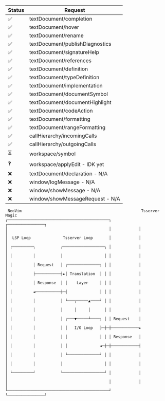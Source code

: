 | Status | Request                         |
| ------ | ------------------------------- |
| ✅     | textDocument/completion         |
| ✅     | textDocument/hover              |
| ✅     | textDocument/rename             |
| ✅     | textDocument/publishDiagnostics |
| ✅     | textDocument/signatureHelp      |
| ✅     | textDocument/references         |
| ✅     | textDocument/definition         |
| ✅     | textDocument/typeDefinition     |
| ✅     | textDocument/implementation     |
| ✅     | textDocument/documentSymbol     |
| ✅     | textDocument/documentHighlight  |
| ✅     | textDocument/codeAction         |
| ✅     | textDocument/formatting         |
| ✅     | textDocument/rangeFormatting    |
| ✅     | callHierarchy/incomingCalls     |
| ✅     | callHierarchy/outgoingCalls     |
| ⏳     | workspace/symbol                |
| ❓     | workspace/applyEdit - IDK yet   |
| ❌     | textDocument/declaration - N/A  |
| ❌     | window/logMessage - N/A         |
| ❌     | window/showMessage - N/A        |
| ❌     | window/showMessageRequest - N/A |

```
 NeoVim                                                    Tsserver Magic
┌────────────────────────────────────────────┐            ┌────────────────┐
│                                            │            │                │
│  LSP Loop              Tsserver Loop       │            │                │
│ ┌─────────┐           ┌──────────────────┐ │            │                │
│ │         │           │                  │ │            │                │
│ │         │ Request   │ ┌──────────────┐ │ │            │                │
│ │         ├───────────┤►│ Translation  │ │ │            │                │
│ │         │ Response  │ │    Layer     │ │ │            │                │
│ │         ◄───────────┼─┤              │ │ │            │                │
│ │         │           │ └───┬─────▲────┘ │ │            │                │
│ │         │           │     │     │      │ │            │                │
│ │         │           │ ┌───▼─────┴────┐ │ │ Request    │                │
│ │         │           │ │   I/O Loop   ├─┼─┼────────────►                │
│ │         │           │ │              │ │ │ Response   │                │
│ │         │           │ │              ◄─┼─┼────────────┤                │
│ │         │           │ └──────────────┘ │ │            │                │
│ │         │           │                  │ │            │                │
│ └─────────┘           └──────────────────┘ │            │                │
│                                            │            │                │
└────────────────────────────────────────────┘            └────────────────┘
```
